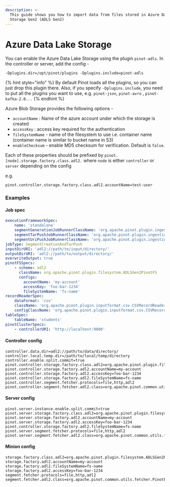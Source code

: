 ```yaml
---
description: >-
  This guide shows you how to import data from files stored in Azure Data Lake
  Storage Gen2 (ADLS Gen2)
---
```


# Azure Data Lake Storage

You can enable the Azure Data Lake Storage using the plugin `pinot-adls`. In the controller or server, add the config -

```
-Dplugins.dir=/opt/pinot/plugins -Dplugins.include=pinot-adls
```

{% hint style="info" %}
By default Pinot loads all the plugins, so you can just drop this plugin there. Also, if you specify `-Dplugins.include`, you need to put all the plugins you want to use, e.g. `pinot-json`, `pinot-avro` , `pinot-kafka-2.0...`
{% endhint %}

Azure Blob Storage provides the following options -

* `accountName` : Name of the azure account under which the storage is created
* `accessKey` : access key required for the authentication
* `fileSystemName` - name of the filesystem to use i.e. container name (container name is similar to bucket name in S3)
* `enableChecksum` - enable MD5 checksum for verification. Default is `false`.

Each of these properties should be prefixed by `pinot.[node].storage.factory.class.adl2.` where `node` is either `controller` or `server` depending on the config

e.g.

```
pinot.controller.storage.factory.class.adl2.accountName=test-user
```

### Examples

#### Job spec

```yaml
executionFrameworkSpec:
    name: 'standalone'
    segmentGenerationJobRunnerClassName: 'org.apache.pinot.plugin.ingestion.batch.standalone.SegmentGenerationJobRunner'
    segmentTarPushJobRunnerClassName: 'org.apache.pinot.plugin.ingestion.batch.standalone.SegmentTarPushJobRunner'
    segmentUriPushJobRunnerClassName: 'org.apache.pinot.plugin.ingestion.batch.standalone.SegmentUriPushJobRunner'
jobType: SegmentCreationAndTarPush
inputDirURI: 'adl2://path/to/input/directory/'
outputDirURI: 'adl2://path/to/output/directory/'
overwriteOutput: true
pinotFSSpecs:
    - scheme: adl2
      className: org.apache.pinot.plugin.filesystem.ADLSGen2PinotFS
      configs:
        accountName: 'my-account'
        accessKey: 'foo-bar-1234'
        fileSystemName: 'fs-name'
recordReaderSpec:
    dataFormat: 'csv'
    className: 'org.apache.pinot.plugin.inputformat.csv.CSVRecordReader'
    configClassName: 'org.apache.pinot.plugin.inputformat.csv.CSVRecordReaderConfig'
tableSpec:
    tableName: 'students'
pinotClusterSpecs:
    - controllerURI: 'http://localhost:9000'
```

#### Controller config

```
controller.data.dir=adl2://path/to/data/directory/
controller.local.temp.dir=/path/to/local/temp/directory
controller.enable.split.commit=true
pinot.controller.storage.factory.class.adl2=org.apache.pinot.plugin.filesystem.ADLSGen2PinotFS
pinot.controller.storage.factory.adl2.accountName=my-account
pinot.controller.storage.factory.adl2.accessKey=foo-bar-1234
pinot.controller.storage.factory.adl2.fileSystemName=fs-name
pinot.controller.segment.fetcher.protocols=file,http,adl2
pinot.controller.segment.fetcher.adl2.class=org.apache.pinot.common.utils.fetcher.PinotFSSegmentFetcher
```

#### Server config

```
pinot.server.instance.enable.split.commit=true
pinot.server.storage.factory.class.adl2=org.apache.pinot.plugin.filesystem.ADLSGen2PinotFS
pinot.server.storage.factory.adl2.accountName=my-account
pinot.server.storage.factory.adl2.accessKey=foo-bar-1234
pinot.controller.storage.factory.adl2.fileSystemName=fs-name
pinot.server.segment.fetcher.protocols=file,http,adl2
pinot.server.segment.fetcher.adl2.class=org.apache.pinot.common.utils.fetcher.PinotFSSegmentFetcher
```

#### Minion config

```
storage.factory.class.adl2=org.apache.pinot.plugin.filesystem.ADLSGen2PinotFS
storage.factory.adl2.accountName=my-account
storage.factory.adl2.fileSystemName=fs-name
storage.factory.adl2.accessKey=foo-bar-1234
segment.fetcher.protocols=file,http,adl2
segment.fetcher.adl2.class=org.apache.pinot.common.utils.fetcher.PinotFSSegmentFetcher
```
